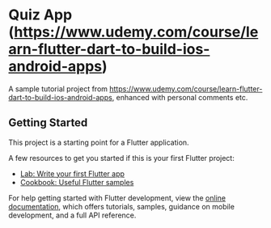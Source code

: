 # Quiz App (https://www.udemy.com/course/learn-flutter-dart-to-build-ios-android-apps)
A sample tutorial project from https://www.udemy.com/course/learn-flutter-dart-to-build-ios-android-apps, enhanced with
personal comments etc.

## Getting Started
This project is a starting point for a Flutter application.

A few resources to get you started if this is your first Flutter project:

- [Lab: Write your first Flutter app](https://docs.flutter.dev/get-started/codelab)
- [Cookbook: Useful Flutter samples](https://docs.flutter.dev/cookbook)

For help getting started with Flutter development, view the
[online documentation](https://docs.flutter.dev/), which offers tutorials,
samples, guidance on mobile development, and a full API reference.
